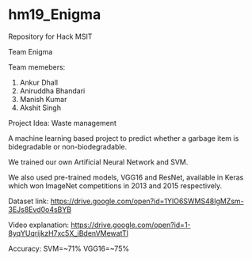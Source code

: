 # hm19_Enigma
Repository for Hack MSIT

Team Enigma

Team memebers:
1. Ankur Dhall
2. Aniruddha Bhandari
3. Manish Kumar
4. Akshit Singh

Project Idea: Waste management

A machine learning based project to predict whether a garbage item is bidegradable or non-biodegradable.

We trained our own Artificial Neural Network and SVM. 

We also used pre-trained models, VGG16 and ResNet, available in Keras which won ImageNet competitions in 2013 and 2015 respectively.

Dataset link:
  https://drive.google.com/open?id=1YIO6SWMS48IgMZsm-3EJs8Evd0o4sBYB
  
Video explanation:
   https://drive.google.com/open?id=1-8yqYUqrijkzH7xc5X_iBdenVMewatTl

Accuracy:
  SVM=~71%
  VGG16=~75%

